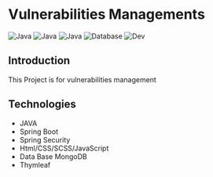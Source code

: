 # Vulnerabilities Managements

![Java](https://img.shields.io/badge/Java-Spring%20boot-green?style=plastic&logo=appveyor)
![Java](https://img.shields.io/badge/Java-Spring%20Security-yellowgreen?style=plastic&logo=appveyor)
![Java](https://img.shields.io/badge/Java-Thymleaf-orange?style=plastic&logo=appveyor)
![Database](https://img.shields.io/badge/Database-MongoDB-red?style=plastic&logo=appveyor)
![Dev](https://img.shields.io/badge/Dev-Web-blue?style=plastic&logo=appveyor)

## Introduction
  
  This Project is for vulnerabilities management

## Technologies
- JAVA
- Spring Boot
- Spring Security
- Html/CSS/SCSS/JavaScript
- Data Base MongoDB
- Thymleaf

